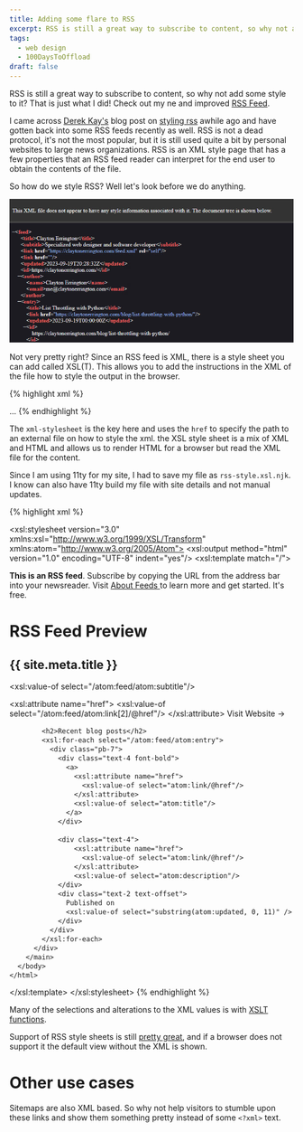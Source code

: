 ```yaml
---
title: Adding some flare to RSS
excerpt: RSS is still a great way to subscribe to content, so why not add some style to it?
tags: 
  - web design
  - 100DaysToOffload
draft: false
---
```


RSS is still a great way to subscribe to content, so why not add some style to it? That is just what I did! Check out my ne and improved [RSS Feed](https://claytonerrington.com/feed.xml).

I came across [Derek Kay's](https://fosstodon.org/web/@darekkay) blog post on [styling rss](https://darekkay.com/blog/rss-styling/) awhile ago and have gotten back into some RSS feeds recently as well. RSS is not a dead protocol, it's not the most popular, but it is still used quite a bit by personal websites to large news organizations. RSS is an XML style page that has a few properties that an RSS feed reader can interpret for the end user to obtain the contents of the file.

So how do we style RSS? Well let's look before we do anything.

![Style before](/static/images/posts/rss-style/style-before.jpg)

Not very pretty right? Since an RSS feed is XML, there is a style sheet you can add called XSL(T). This allows you to add the instructions in the XML of the file how to style the output in the browser.

{% highlight xml %}
<?xml version="1.0" encoding="utf-8"?>
<?xml-stylesheet href="/rss.xsl" type="text/xsl"?>
<feed xmlns="http://www.w3.org/2005/Atom"
      xmlns:media="http://search.yahoo.com/mrss/">
  ...
</feed>
{% endhighlight %}

The `xml-stylesheet` is the key here and uses the `href` to specify the path to an external file on how to style the xml. the XSL style sheet is a mix of XML and HTML and allows us to render HTML for a browser but read the XML file for the content.

Since I am using 11ty for my site, I had to save my file as `rss-style.xsl.njk`. I know can also have 11ty build my file with site details and not manual updates.

{% highlight xml %}
<?xml version="1.0" encoding="utf-8"?>
<xsl:stylesheet version="3.0" xmlns:xsl="http://www.w3.org/1999/XSL/Transform"
                xmlns:atom="http://www.w3.org/2005/Atom">
  <xsl:output method="html" version="1.0" encoding="UTF-8" indent="yes"/>
  <xsl:template match="/">
    <html xmlns="http://www.w3.org/1999/xhtml" lang="en">
      <head>
        <title>
          RSS Feed |
          <xsl:value-of select="/atom:feed/atom:title"/>
        </title>
        <meta charset="utf-8"/>
        <meta http-equiv="content-type" content="text/html; charset=utf-8"/>
        <meta name="viewport" content="width=device-width, initial-scale=1"/>
        <link rel="stylesheet" href="/static/css/rss.css"/>
      </head>
      <body>
        <main class="layout-content">
          <dk-alert-box type="info">
            <strong>This is an RSS feed</strong>. Subscribe by copying
            the URL from the address bar into your newsreader. Visit <a
            href="https://aboutfeeds.com">About Feeds
          </a> to learn more and get started. It's free.
          </dk-alert-box>
          <div class="py-7">
            <h1 class="flex items-start">
              RSS Feed Preview
            </h1>
            <h2>{{ site.meta.title }}</h2>
            <p>
              <xsl:value-of select="/atom:feed/atom:subtitle"/>
            </p>
            <a>
              <xsl:attribute name="href">
                <xsl:value-of select="/atom:feed/atom:link[2]/@href"/>
              </xsl:attribute>
              Visit Website &#x2192;
            </a>

            <h2>Recent blog posts</h2>
            <xsl:for-each select="/atom:feed/atom:entry">
              <div class="pb-7">
                <div class="text-4 font-bold">
                  <a>
                    <xsl:attribute name="href">
                      <xsl:value-of select="atom:link/@href"/>
                    </xsl:attribute>
                    <xsl:value-of select="atom:title"/>
                  </a>
                </div>

                <div class="text-4">
                    <xsl:attribute name="href">
                      <xsl:value-of select="atom:link/@href"/>
                    </xsl:attribute>
                    <xsl:value-of select="atom:description"/>
                </div>
                <div class="text-2 text-offset">
                  Published on
                  <xsl:value-of select="substring(atom:updated, 0, 11)" />
                </div>
              </div>
            </xsl:for-each>
          </div>
        </main>
      </body>
    </html>
  </xsl:template>
</xsl:stylesheet>
{% endhighlight %}

Many of the selections and alterations to the XML values is with [XSLT functions](https://www.w3.org/TR/xpath-functions-30/).

Support of RSS style sheets is still [pretty great](https://caniuse.com/?search=xslt), and if a browser does not support it the default view without the XML is shown.

# Other use cases

Sitemaps are also XML based. So why not help visitors to stumble upon these links and show them something pretty instead of some `<?xml>` text.
